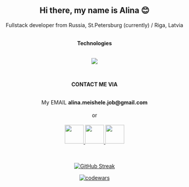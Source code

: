 <h2 align = 'center'> Hi there, my name is Alina 😊 </h2> 

<p align = 'center'> Fullstack developer from Russia, St.Petersburg (currently) / Riga, Latvia </p>

<div align='center'> <br> <b> Technologies </b> 
  <br>
  <br>
 
<p align="center">
  <a href="https://skillicons.dev">
    <img src="https://skillicons.dev/icons?i=javascript,react,redux,nodejs,express,postgres,css,html,git,figma,vscode" />
  </a>
</p>
</div>
<div>  <br></div>
<p align='center'> <b> CONTACT ME VIA </b> </p><br>
<div align='center'>My EMAIL <b>alina.meishele.job@gmail.com </b></div><br>
<div align='center'> or </div><br>
 <div align="center">
   <a href="https://t.me/AlinaMeis"  table="_blank"> <img src=https://upload.wikimedia.org/wikipedia/commons/thumb/8/83/Telegram_2019_Logo.svg/2048px-Telegram_2019_Logo.svg.png style="width:50px"> </a> 
   <a href="https://www.instagram.com/alina_meishele/"  table="_blank"> <img src=https://upload.wikimedia.org/wikipedia/commons/thumb/9/95/Instagram_logo_2022.svg/2048px-Instagram_logo_2022.svg.png style="width:50px"> </a> 
</a> 
   <a href="https://www.linkedin.com/" table="_blank"> <img src=https://cdn-icons-png.flaticon.com/512/174/174857.png style="width:50px"> </a> </div>
   <br/>
   <br/>
   
<div align='center'>

[![GitHub Streak](https://github-readme-streak-stats.herokuapp.com/?user=AlinaMeishele)](https://git.io/streak-stats)
  
[![codewars](https://www.codewars.com/users/AlinaMeishele/badges/small)](https://www.codewars.com/users/AlinaMeishele) 
</div>
